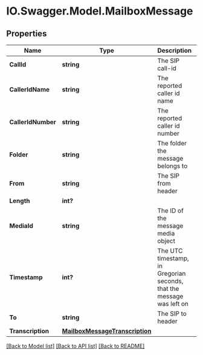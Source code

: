 # IO.Swagger.Model.MailboxMessage
## Properties

Name | Type | Description | Notes
------------ | ------------- | ------------- | -------------
**CallId** | **string** | The SIP call-id | [optional] 
**CallerIdName** | **string** | The reported caller id name | [optional] 
**CallerIdNumber** | **string** | The reported caller id number | [optional] 
**Folder** | **string** | The folder the message belongs to | [optional] 
**From** | **string** | The SIP from header | [optional] 
**Length** | **int?** |  | [optional] 
**MediaId** | **string** | The ID of the message media object | 
**Timestamp** | **int?** | The UTC timestamp, in Gregorian seconds, that the message was left on | [optional] 
**To** | **string** | The SIP to header | [optional] 
**Transcription** | [**MailboxMessageTranscription**](MailboxMessageTranscription.md) |  | [optional] 

[[Back to Model list]](../README.md#documentation-for-models) [[Back to API list]](../README.md#documentation-for-api-endpoints) [[Back to README]](../README.md)

